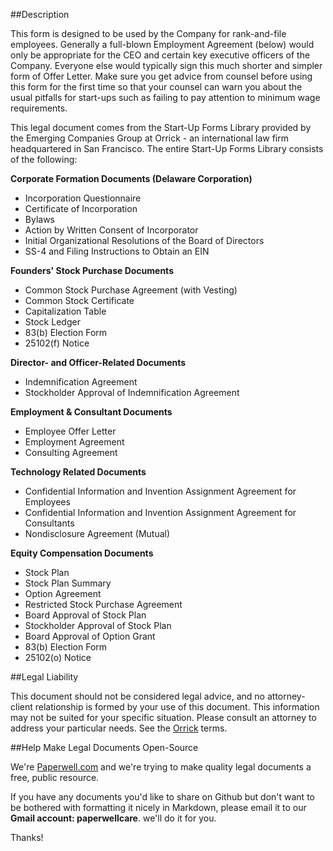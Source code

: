 ##Description

This form is designed to be used by the Company for rank-and-file employees. Generally a full-blown Employment Agreement (below) would only be appropriate for the CEO and certain key executive officers of the Company. Everyone else would typically sign this much shorter and simpler form of Offer Letter. Make sure you get advice from counsel before using this form for the first time so that your counsel can warn you about the usual pitfalls for start-ups such as failing to pay attention to minimum wage requirements.

This legal document comes from the Start-Up Forms Library provided by the Emerging Companies Group at Orrick - an international law firm headquartered in San Francisco.  The entire Start-Up Forms Library consists of the following:

**Corporate Formation Documents (Delaware Corporation)**

  - Incorporation Questionnaire
  - Certificate of Incorporation
  - Bylaws
  - Action by Written Consent of Incorporator
  - Initial Organizational Resolutions of the Board of Directors
  - SS-4 and Filing Instructions to Obtain an EIN

**Founders' Stock Purchase Documents**

  - Common Stock Purchase Agreement (with Vesting)
  - Common Stock Certificate
  - Capitalization Table
  - Stock Ledger
  - 83(b) Election Form
  - 25102(f) Notice

**Director- and Officer-Related Documents**

  - Indemnification Agreement
  - Stockholder Approval of Indemnification Agreement

**Employment & Consultant Documents**

  - Employee Offer Letter
  - Employment Agreement
  - Consulting Agreement

**Technology Related Documents**

  - Confidential Information and Invention Assignment Agreement for Employees
  - Confidential Information and Invention Assignment Agreement for Consultants
  - Nondisclosure Agreement (Mutual)

**Equity Compensation Documents**

  - Stock Plan
  - Stock Plan Summary
  - Option Agreement
  - Restricted Stock Purchase Agreement
  - Board Approval of Stock Plan
  - Stockholder Approval of Stock Plan
  - Board Approval of Option Grant
  - 83(b) Election Form
  - 25102(o) Notice

##Legal Liability

This document should not be considered legal advice, and no attorney-client relationship is formed by your use of this document.  This information may not be suited for your specific situation.  Please consult an attorney to address your particular needs.  See the [Orrick] terms.

##Help Make Legal Documents Open-Source 

We're [Paperwell.com] and we're trying to make quality legal documents a free, public resource.  

If you have any documents you'd like to share on Github but don't want to be bothered with formatting it nicely in Markdown, please email it to our **Gmail account: paperwellcare**.  we'll do it for you.

Thanks!

[Paperwell.com]: http://www.paperwell.com
[Orrick]: http://www.orrick.com/inc/NoticePublication.asp?sDocID=1946&sExt=doc

